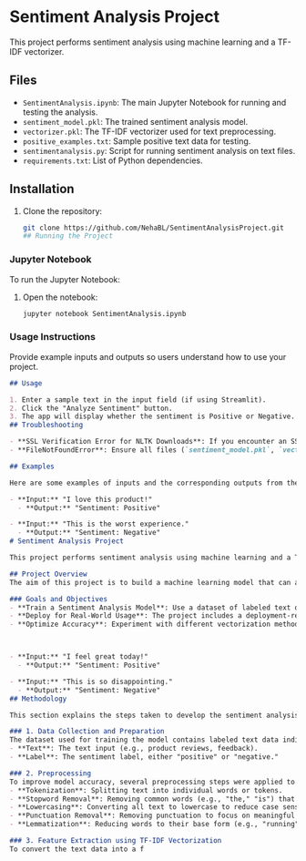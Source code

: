 # Sentiment Analysis Project

This project performs sentiment analysis using machine learning and a TF-IDF vectorizer.

## Files

- `SentimentAnalysis.ipynb`: The main Jupyter Notebook for running and testing the analysis.
- `sentiment_model.pkl`: The trained sentiment analysis model.
- `vectorizer.pkl`: The TF-IDF vectorizer used for text preprocessing.
- `positive_examples.txt`: Sample positive text data for testing.
- `sentimentanalysis.py`: Script for running sentiment analysis on text files.
- `requirements.txt`: List of Python dependencies.

## Installation

1. Clone the repository:
   ```bash
   git clone https://github.com/NehaBL/SentimentAnalysisProject.git
   ## Running the Project

### Jupyter Notebook
To run the Jupyter Notebook:
1. Open the notebook:
   ```bash
   jupyter notebook SentimentAnalysis.ipynb

### **Usage Instructions**

Provide example inputs and outputs so users understand how to use your project.

```markdown
## Usage

1. Enter a sample text in the input field (if using Streamlit).
2. Click the "Analyze Sentiment" button.
3. The app will display whether the sentiment is Positive or Negative.
## Troubleshooting

- **SSL Verification Error for NLTK Downloads**: If you encounter an SSL verification error, try bypassing SSL verification using the code in the "Download NLTK Data" section.
- **FileNotFoundError**: Ensure all files (`sentiment_model.pkl`, `vectorizer.pkl`, etc.) are in the correct directory.

## Examples

Here are some examples of inputs and the corresponding outputs from the sentiment analysis:

- **Input:** "I love this product!"
  - **Output:** "Sentiment: Positive"

- **Input:** "This is the worst experience."
  - **Output:** "Sentiment: Negative"
# Sentiment Analysis Project

This project performs sentiment analysis using machine learning and a TF-IDF vectorizer.

## Project Overview
The aim of this project is to build a machine learning model that can analyze the sentiment of textual data. By using Natural Language Processing (NLP) techniques, this project classifies text into positive and negative sentiments. This is particularly useful for businesses or organizations seeking to understand customer feedback, social media posts, and product reviews at scale.

### Goals and Objectives
- **Train a Sentiment Analysis Model**: Use a dataset of labeled text data to train a machine learning model that can classify text as positive or negative.
- **Deploy for Real-World Usage**: The project includes a deployment-ready setup, allowing the model to be used in a live setting through a Streamlit interface.
- **Optimize Accuracy**: Experiment with different vectorization methods (like TF-IDF) and preprocessing steps to improve the model’s accuracy.



- **Input:** "I feel great today!"
  - **Output:** "Sentiment: Positive"

- **Input:** "This is so disappointing."
  - **Output:** "Sentiment: Negative"
## Methodology

This section explains the steps taken to develop the sentiment analysis model, including data preprocessing, feature extraction, and model training.

### 1. Data Collection and Preparation
The dataset used for training the model contains labeled text data indicating positive or negative sentiment. Each data entry consists of:
- **Text**: The text input (e.g., product reviews, feedback).
- **Label**: The sentiment label, either "positive" or "negative."

### 2. Preprocessing
To improve model accuracy, several preprocessing steps were applied to the text data:
- **Tokenization**: Splitting text into individual words or tokens.
- **Stopword Removal**: Removing common words (e.g., "the," "is") that don’t contribute much to sentiment.
- **Lowercasing**: Converting all text to lowercase to reduce case sensitivity.
- **Punctuation Removal**: Removing punctuation to focus on meaningful words.
- **Lemmatization**: Reducing words to their base form (e.g., "running" to "run").

### 3. Feature Extraction using TF-IDF Vectorization
To convert the text data into a f

